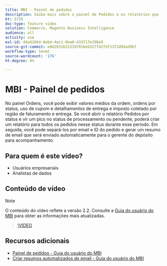 ```yaml
---
title: MBI - Painel de pedidos
description: Saiba mais sobre o painel de Pedidos e os relatórios que facilitam o gerenciamento de pedidos e as vendas de produtos.
kt: 5735
doc-type: feature video
solution: Commerce, Magento Business Intelligence
audience: all
activity: use
exl-id: 44a41664-8ebd-4ec1-9ea0-433717e196e9
source-git-commit: e8d2631b31319701beb327f42fdf1372d9dad9b7
workflow-type: tm+mt
source-wordcount: '176'
ht-degree: 0%

---
```


# MBI - Painel de pedidos

No painel Ordens, você pode exibir valores médios da ordem, ordens por status, uso de cupom e detalhamentos de entrega e imposto coletado por região de faturamento e entrega. Se você abrir o relatório Pedidos por status e vir um pico no status de processamento ou pendente, poderá criar um relatório para todos os pedidos nesse status durante esse período. Em seguida, você pode separá-los por email e ID do pedido e gerar um resumo de email que será enviado automaticamente para o gerente do depósito para acompanhamento.


## Para quem é este vídeo?

- Usuários empresariais
- Analistas de dados

## Conteúdo de vídeo

>[!NOTE]
>
>O conteúdo do vídeo reflete a versão 2.2. Consulte a [Guia do usuário do MBI](https://experienceleague.adobe.com/docs/commerce-business-intelligence/mbi/guide-overview.html) para obter as informações mais atualizadas.

>[!VIDEO](https://video.tv.adobe.com/v/35989?quality=12&learn=on)

## Recursos adicionais

- [Painel de pedidos - Guia do usuário do MBI](https://experienceleague.adobe.com/docs/commerce-business-intelligence/mbi/build/dashboards/dashboards-pro.html#orders)
- [Criar resumos automatizados de email - Guia do usuário do MBI](https://experienceleague.adobe.com/docs/commerce-business-intelligence/mbi/build/share/email-summaries.html)
